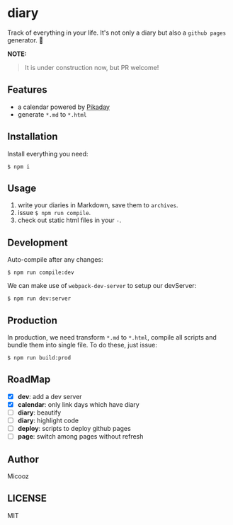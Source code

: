 # diary

Track of everything in your life. It's not only a diary but also a `github pages` generator. :beer:

**NOTE:**

> It is under construction now, but PR welcome!

## Features

* a calendar powered by [Pikaday](https://github.com/dbushell/Pikaday)
* generate `*.md` to `*.html`

## Installation

Install everything you need:

    $ npm i

## Usage

1. write your diaries in Markdown, save them to `archives`.
2. issue `$ npm run compile`.
3. check out static html files in your `-`.

## Development

Auto-compile after any changes:

    $ npm run compile:dev

We can make use of `webpack-dev-server` to setup our devServer:

    $ npm run dev:server

## Production

In production, we need transform `*.md` to `*.html`, compile all scripts and bundle them into single file.
To do these, just issue:

    $ npm run build:prod

## RoadMap

- [x] **dev**: add a dev server
- [x] **calendar**: only link days which have diary
- [ ] **diary**: beautify
- [ ] **diary**: highlight code
- [ ] **deploy**: scripts to deploy github pages
- [ ] **page**: switch among pages without refresh

## Author

Micooz

## LICENSE

MIT